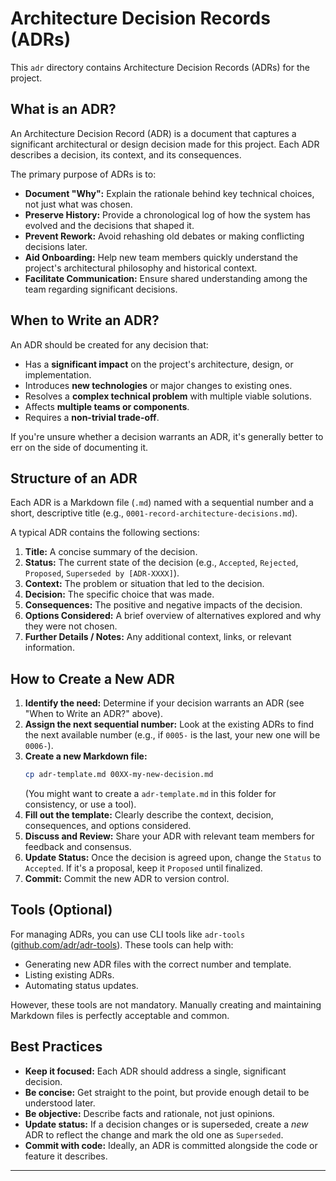 # Architecture Decision Records (ADRs)

This `adr` directory contains Architecture Decision Records (ADRs) for the project.

## What is an ADR?

An Architecture Decision Record (ADR) is a document that captures a significant architectural or design decision made for this project. Each ADR describes a decision, its context, and its consequences.

The primary purpose of ADRs is to:

- **Document "Why":** Explain the rationale behind key technical choices, not just what was chosen.
- **Preserve History:** Provide a chronological log of how the system has evolved and the decisions that shaped it.
- **Prevent Rework:** Avoid rehashing old debates or making conflicting decisions later.
- **Aid Onboarding:** Help new team members quickly understand the project's architectural philosophy and historical context.
- **Facilitate Communication:** Ensure shared understanding among the team regarding significant decisions.

## When to Write an ADR?

An ADR should be created for any decision that:

- Has a **significant impact** on the project's architecture, design, or implementation.
- Introduces **new technologies** or major changes to existing ones.
- Resolves a **complex technical problem** with multiple viable solutions.
- Affects **multiple teams or components**.
- Requires a **non-trivial trade-off**.

If you're unsure whether a decision warrants an ADR, it's generally better to err on the side of documenting it.

## Structure of an ADR

Each ADR is a Markdown file (`.md`) named with a sequential number and a short, descriptive title (e.g., `0001-record-architecture-decisions.md`).

A typical ADR contains the following sections:

1.  **Title:** A concise summary of the decision.
2.  **Status:** The current state of the decision (e.g., `Accepted`, `Rejected`, `Proposed`, `Superseded by [ADR-XXXX]`).
3.  **Context:** The problem or situation that led to the decision.
4.  **Decision:** The specific choice that was made.
5.  **Consequences:** The positive and negative impacts of the decision.
6.  **Options Considered:** A brief overview of alternatives explored and why they were not chosen.
7.  **Further Details / Notes:** Any additional context, links, or relevant information.

## How to Create a New ADR

1.  **Identify the need:** Determine if your decision warrants an ADR (see "When to Write an ADR?" above).
2.  **Assign the next sequential number:** Look at the existing ADRs to find the next available number (e.g., if `0005-` is the last, your new one will be `0006-`).
3.  **Create a new Markdown file:**
    ```bash
    cp adr-template.md 00XX-my-new-decision.md
    ```
    (You might want to create a `adr-template.md` in this folder for consistency, or use a tool).
4.  **Fill out the template:** Clearly describe the context, decision, consequences, and options considered.
5.  **Discuss and Review:** Share your ADR with relevant team members for feedback and consensus.
6.  **Update Status:** Once the decision is agreed upon, change the `Status` to `Accepted`. If it's a proposal, keep it `Proposed` until finalized.
7.  **Commit:** Commit the new ADR to version control.

## Tools (Optional)

For managing ADRs, you can use CLI tools like `adr-tools` ([github.com/adr/adr-tools](https://github.com/adr/adr-tools)). These tools can help with:

- Generating new ADR files with the correct number and template.
- Listing existing ADRs.
- Automating status updates.

However, these tools are not mandatory. Manually creating and maintaining Markdown files is perfectly acceptable and common.

## Best Practices

- **Keep it focused:** Each ADR should address a single, significant decision.
- **Be concise:** Get straight to the point, but provide enough detail to be understood later.
- **Be objective:** Describe facts and rationale, not just opinions.
- **Update status:** If a decision changes or is superseded, create a _new_ ADR to reflect the change and mark the old one as `Superseded`.
- **Commit with code:** Ideally, an ADR is committed alongside the code or feature it describes.

---
